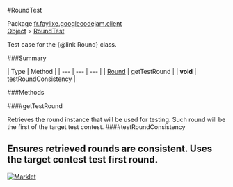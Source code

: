 #RoundTest

Package [fr.faylixe.googlecodejam.client](README.md)<br>
[Object](../../../java/langObject.md) > [RoundTest](RoundTest.md)

Test case for the {@link Round} class.

###Summary


| Type | Method |
| --- | --- | --- |
| [Round](Round.md) | getTestRound |
| **void** | testRoundConsistency |

###Methods

####getTestRound


Retrieves the round instance that will
 be used for testing. Such round will be the first
 of the target test contest.
####testRoundConsistency


Ensures retrieved rounds are consistent.
 Uses the target contest test first round.
---
[![Marklet](https://img.shields.io/badge/Generated%20by-Marklet-green.svg)](https://github.com/Faylixe/marklet)